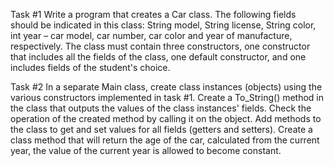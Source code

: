 Task #1
Write a program that creates a Car class. The following fields should be indicated in this class: String model, String license, String color, int year – car model, car number, car color and year of manufacture, respectively. The class must contain three constructors, one constructor that includes all the fields of the class, one default constructor, and one includes fields of the student's choice.

Task #2
In a separate Main class, create class instances (objects) using the various constructors implemented in task #1. Create a To_String() method in the class that outputs the values of the class instances' fields. Check the operation of the created method by calling it on the object. Add methods to the class to get and set values for all fields (getters and setters). Create a class method that will return the age of the car, calculated from the current year, the value of the current year is allowed to become constant.
